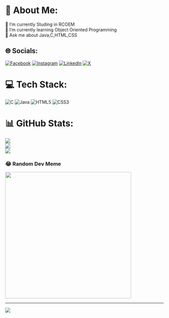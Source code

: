 # 💫 About Me:
🔭 I’m currently Studing in RCOEM<br>🌱 I’m currently learning Object Oriented Programming<br>💬 Ask me about Java,C,HTML,CSS<br>


## 🌐 Socials:
[![Facebook](https://img.shields.io/badge/Facebook-%231877F2.svg?logo=Facebook&logoColor=white)](https://facebook.com/https://www.facebook.com/savita.dhanorkar.140?mibextid=ZbWKwL) [![Instagram](https://img.shields.io/badge/Instagram-%23E4405F.svg?logo=Instagram&logoColor=white)](https://instagram.com/https://www.instagram.com/nayan_dhanorkar?igsh=MWk0Zmc0Z3FteXlkYQ==) [![LinkedIn](https://img.shields.io/badge/LinkedIn-%230077B5.svg?logo=linkedin&logoColor=white)](https://linkedin.com/in/linkedin.com/in/nayan-dhanorkar-391517289) [![X](https://img.shields.io/badge/X-black.svg?logo=X&logoColor=white)](https://x.com/https://x.com/NayanDhanorkar?t=-vuIlEepjs4C2JESCT695g&s=08 ) 

# 💻 Tech Stack:
![C](https://img.shields.io/badge/c-%2300599C.svg?style=for-the-badge&logo=c&logoColor=white) ![Java](https://img.shields.io/badge/java-%23ED8B00.svg?style=for-the-badge&logo=openjdk&logoColor=white) ![HTML5](https://img.shields.io/badge/html5-%23E34F26.svg?style=for-the-badge&logo=html5&logoColor=white) ![CSS3](https://img.shields.io/badge/css3-%231572B6.svg?style=for-the-badge&logo=css3&logoColor=white)
# 📊 GitHub Stats:
![](https://github-readme-stats.vercel.app/api?username=nayan-dhanorkar&theme=radical&hide_border=true&include_all_commits=true&count_private=true)<br/>
![](https://github-readme-streak-stats.herokuapp.com/?user=nayan-dhanorkar&theme=radical&hide_border=true)<br/>
![](https://github-readme-stats.vercel.app/api/top-langs/?username=nayan-dhanorkar&theme=radical&hide_border=true&include_all_commits=true&count_private=true&layout=compact)

### 😂 Random Dev Meme
<img src='https://randommeme-five.vercel.app/' style="height: 400px;"/>

---
[![](https://visitcount.itsvg.in/api?id=nayan-dhanorkar&icon=1&color=1)](https://visitcount.itsvg.in)

<!-- Proudly created with GPRM ( https://gprm.itsvg.in ) -->
